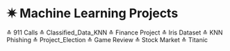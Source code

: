 # ✷ Machine Learning Projects

≛ 911 Calls
≛ Classified_Data_KNN
≛ Finance Project
≛ Iris Dataset
≛ KNN Phishing
≛ Project_Election
≛ Game Review
≛ Stock Market
≛ Titanic
 
